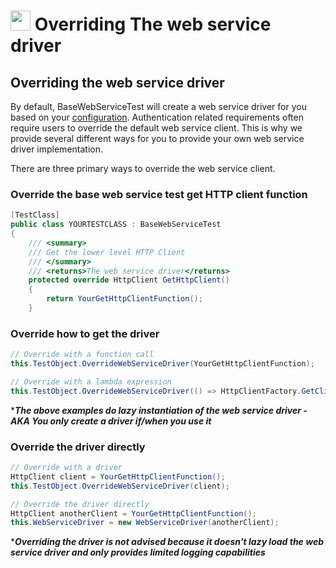 # <img src="resources/maqslogo.ico" height="32" width="32"> Overriding The web service driver

## Overriding the web service driver 
By default, BaseWebServiceTest will create a web service driver for you based on your [configuration](MAQS_8/WebService/WebServiceConfig.md). Authentication related requirements often require users to override the default web service client.  This is why we provide several different ways for you to provide your own web service driver implementation.

There are three primary ways to override the web service client.

### Override the base web service test get HTTP client function
```csharp
[TestClass]
public class YOURTESTCLASS : BaseWebServiceTest
{
    /// <summary>
    /// Get the lower level HTTP Client
    /// </summary>
    /// <returns>The web service driver</returns>
    protected override HttpClient GetHttpClient()
    {
        return YourGetHttpClientFunction();
    }
```
### Override how to get the driver
```csharp
// Override with a function call
this.TestObject.OverrideWebServiceDriver(YourGetHttpClientFunction);

// Override with a lambda expression
this.TestObject.OverrideWebServiceDriver(() => HttpClientFactory.GetClient(new Uri(NEWADDRESS), WebServiceConfig.GetWebServiceTimeout()));
```
*_**The above examples do lazy instantiation of the web service driver - AKA You only create a driver if/when you use it**_  

### Override the driver directly
```csharp
// Override with a driver
HttpClient client = YourGetHttpClientFunction();
this.TestObject.OverrideWebServiceDriver(client);

// Override the driver directly 
HttpClient anotherClient = YourGetHttpClientFunction();
this.WebServiceDriver = new WebServiceDriver(anotherClient);

```
*_**Overriding the driver is not advised because it doesn't lazy load the web service driver and only provides limited logging capabilities**_  
